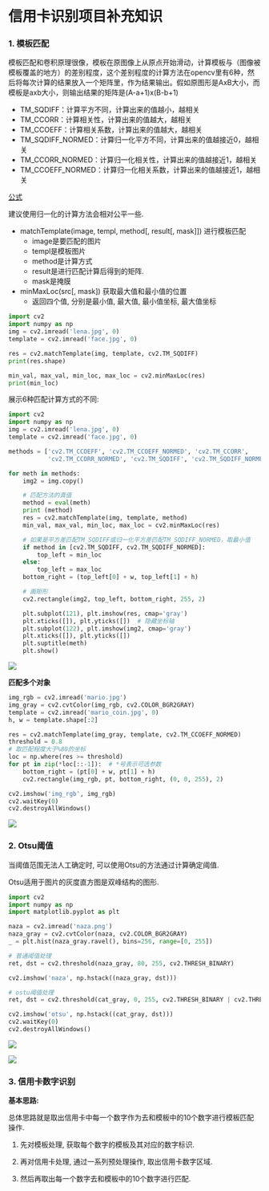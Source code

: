 # 信用卡识别项目补充知识

### 1. 模板匹配

模板匹配和卷积原理很像，模板在原图像上从原点开始滑动，计算模板与（图像被模板覆盖的地方）的差别程度，这个差别程度的计算方法在opencv里有6种，然后将每次计算的结果放入一个矩阵里，作为结果输出。假如原图形是AxB大小，而模板是axb大小，则输出结果的矩阵是(A-a+1)x(B-b+1)

- TM_SQDIFF：计算平方不同，计算出来的值越小，越相关        
- TM_CCORR：计算相关性，计算出来的值越大，越相关
- TM_CCOEFF：计算相关系数，计算出来的值越大，越相关
- TM_SQDIFF_NORMED：计算归一化平方不同，计算出来的值越接近0，越相关
- TM_CCORR_NORMED：计算归一化相关性，计算出来的值越接近1，越相关
- TM_CCOEFF_NORMED：计算归一化相关系数，计算出来的值越接近1，越相关

[公式](https://docs.opencv.org/3.3.1/df/dfb/group__imgproc__object.html#ga3a7850640f1fe1f58fe91a2d7583695d)

建议使用归一化的计算方法会相对公平一些.

- matchTemplate(image, templ, method[, result[, mask]]) 进行模板匹配
  - image是要匹配的图片
  - templ是模板图片
  - method是计算方式
  - result是进行匹配计算后得到的矩阵. 
  - mask是掩膜
- minMaxLoc(src[, mask])  获取最大值和最小值的位置
  - 返回四个值, 分别是最小值, 最大值, 最小值坐标, 最大值坐标

``` python
import cv2
import numpy as np
img = cv2.imread('lena.jpg', 0)
template = cv2.imread('face.jpg', 0)

res = cv2.matchTemplate(img, template, cv2.TM_SQDIFF)
print(res.shape)

min_val, max_val, min_loc, max_loc = cv2.minMaxLoc(res)
print(min_loc)
```

展示6种匹配计算方式的不同:

``` python
import cv2
import numpy as np
img = cv2.imread('lena.jpg', 0)
template = cv2.imread('face.jpg', 0)

methods = ['cv2.TM_CCOEFF', 'cv2.TM_CCOEFF_NORMED', 'cv2.TM_CCORR',
           'cv2.TM_CCORR_NORMED', 'cv2.TM_SQDIFF', 'cv2.TM_SQDIFF_NORMED']

for meth in methods:
    img2 = img.copy()

    # 匹配方法的真值
    method = eval(meth)
    print (method)
    res = cv2.matchTemplate(img, template, method)
    min_val, max_val, min_loc, max_loc = cv2.minMaxLoc(res)

    # 如果是平方差匹配TM_SQDIFF或归一化平方差匹配TM_SQDIFF_NORMED，取最小值
    if method in [cv2.TM_SQDIFF, cv2.TM_SQDIFF_NORMED]:
        top_left = min_loc
    else:
        top_left = max_loc
    bottom_right = (top_left[0] + w, top_left[1] + h)

    # 画矩形
    cv2.rectangle(img2, top_left, bottom_right, 255, 2)

    plt.subplot(121), plt.imshow(res, cmap='gray')
    plt.xticks([]), plt.yticks([])  # 隐藏坐标轴
    plt.subplot(122), plt.imshow(img2, cmap='gray')
    plt.xticks([]), plt.yticks([])
    plt.suptitle(meth)
    plt.show()
```

![](https://fynotefile.oss-cn-zhangjiakou.aliyuncs.com/fynote/533/1630072391000/0ff19a11c5954517873a0d7dc801447b.jpg)

**匹配多个对象**

``` python
img_rgb = cv2.imread('mario.jpg')
img_gray = cv2.cvtColor(img_rgb, cv2.COLOR_BGR2GRAY)
template = cv2.imread('mario_coin.jpg', 0)
h, w = template.shape[:2]

res = cv2.matchTemplate(img_gray, template, cv2.TM_CCOEFF_NORMED)
threshold = 0.8
# 取匹配程度大于%80的坐标
loc = np.where(res >= threshold)
for pt in zip(*loc[::-1]):  # *号表示可选参数
    bottom_right = (pt[0] + w, pt[1] + h)
    cv2.rectangle(img_rgb, pt, bottom_right, (0, 0, 255), 2)

cv2.imshow('img_rgb', img_rgb)
cv2.waitKey(0)
cv2.destroyAllWindows()
```

![](https://fynotefile.oss-cn-zhangjiakou.aliyuncs.com/fynote/533/1630072391000/54f81b176da54173aab9571926f0d85e.png)



### 2. Otsu阈值

当阈值范围无法人工确定时, 可以使用Otsu的方法通过计算确定阈值.

Otsu适用于图片的灰度直方图是双峰结构的图形.

``` python
import cv2 
import numpy as np
import matplotlib.pyplot as plt

naza = cv2.imread('naza.png')
naza_gray = cv2.cvtColor(naza, cv2.COLOR_BGR2GRAY)
_ = plt.hist(naza_gray.ravel(), bins=256, range=[0, 255])

# 普通阈值处理
ret, dst = cv2.threshold(naza_gray, 80, 255, cv2.THRESH_BINARY)

cv2.imshow('naza', np.hstack((naza_gray, dst)))

# ostu阈值处理
ret, dst = cv2.threshold(cat_gray, 0, 255, cv2.THRESH_BINARY | cv2.THRESH_OTSU)

cv2.imshow('otsu', np.hstack((cat_gray, dst)))
cv2.waitKey(0)
cv2.destroyAllWindows()
```

![](https://fynotefile.oss-cn-zhangjiakou.aliyuncs.com/fynote/533/1630072391000/ac5267e20fc74a44bdf34f1a2a54838a.png)

![](https://fynotefile.oss-cn-zhangjiakou.aliyuncs.com/fynote/533/1630072391000/acadb45c3d3944fc86c311859e3bc9fc.png)

### 3. 信用卡数字识别

**基本思路:**

总体思路就是取出信用卡中每一个数字作为去和模板中的10个数字进行模板匹配操作.

1. 先对模板处理, 获取每个数字的模板及其对应的数字标识.

2. 再对信用卡处理, 通过一系列预处理操作, 取出信用卡数字区域. 

3. 然后再取出每一个数字去和模板中的10个数字进行匹配.

   ​

